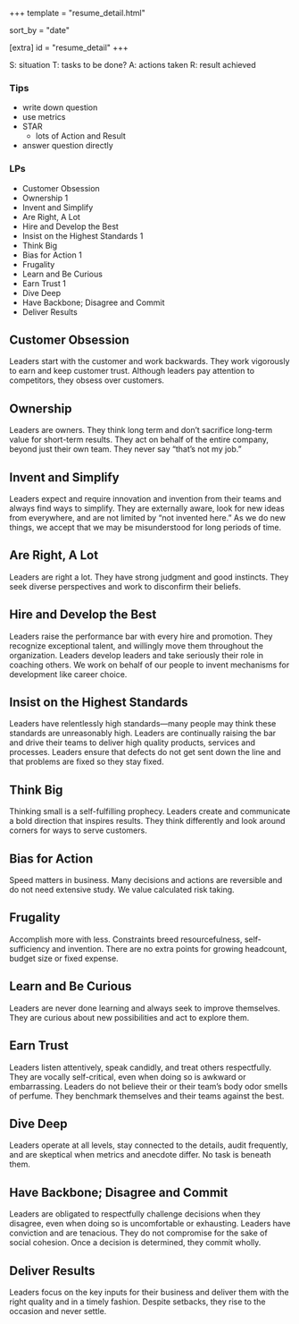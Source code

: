 +++
template = "resume_detail.html"

sort_by = "date"

[extra]
id = "resume_detail"
+++

S: situation
T: tasks to be done?
A: actions taken
R: result achieved

### Tips
- write down question
- use metrics
- STAR
  - lots of Action and Result
- answer question directly

### LPs
- Customer Obsession
- Ownership
1
- Invent and Simplify
- Are Right, A Lot
- Hire and Develop the Best
- Insist on the Highest Standards
1
- Think Big
- Bias for Action
1
- Frugality
- Learn and Be Curious
- Earn Trust
1
- Dive Deep
- Have Backbone; Disagree and Commit
- Deliver Results


## Customer Obsession
Leaders start with the customer and work backwards. They work vigorously to earn and keep customer trust. Although leaders pay attention to competitors, they obsess over customers.
## Ownership
Leaders are owners. They think long term and don’t sacrifice long-term value for short-term results. They act on behalf of the entire company, beyond just their own team. They never say “that’s not my job.”
## Invent and Simplify
Leaders expect and require innovation and invention from their teams and always find ways to simplify. They are externally aware, look for new ideas from everywhere, and are not limited by “not invented here.” As we do new things, we accept that we may be misunderstood for long periods of time.
## Are Right, A Lot
Leaders are right a lot. They have strong judgment and good instincts. They seek diverse perspectives and work to disconfirm their beliefs.
## Hire and Develop the Best
Leaders raise the performance bar with every hire and promotion. They recognize exceptional talent, and willingly move them throughout the organization. Leaders develop leaders and take seriously their role in coaching others. We work on behalf of our people to invent mechanisms for development like career choice.
## Insist on the Highest Standards
Leaders have relentlessly high standards—many people may think these standards are unreasonably high. Leaders are continually raising the bar and drive their teams to deliver high quality products, services and processes. Leaders ensure that defects do not get sent down the line and that problems are fixed so they stay fixed.
## Think Big
Thinking small is a self-fulfilling prophecy. Leaders create and communicate a bold direction that inspires results. They think differently and look around corners for ways to serve customers.
## Bias for Action
Speed matters in business. Many decisions and actions are reversible and do not need extensive study. We value calculated risk taking.
## Frugality
Accomplish more with less. Constraints breed resourcefulness, self-sufficiency and invention. There are no extra points for growing headcount, budget size or fixed expense.
## Learn and Be Curious
Leaders are never done learning and always seek to improve themselves. They are curious about new possibilities and act to explore them.
## Earn Trust
Leaders listen attentively, speak candidly, and treat others respectfully. They are vocally self-critical, even when doing so is awkward or embarrassing. Leaders do not believe their or their team’s body odor smells of perfume. They benchmark themselves and their teams against the best.
## Dive Deep
Leaders operate at all levels, stay connected to the details, audit frequently, and are skeptical when metrics and anecdote differ. No task is beneath them.
## Have Backbone; Disagree and Commit
Leaders are obligated to respectfully challenge decisions when they disagree, even when doing so is uncomfortable or exhausting. Leaders have conviction and are tenacious. They do not compromise for the sake of social cohesion. Once a decision is determined, they commit wholly.
## Deliver Results
Leaders focus on the key inputs for their business and deliver them with the right quality and in a timely fashion. Despite setbacks, they rise to the occasion and never settle.

